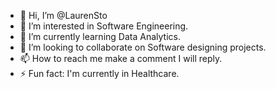 - 👋 Hi, I’m @LaurenSto
- 👀 I’m interested in Software Engineering.
- 🌱 I’m currently learning Data Analytics.
- 💞️ I’m looking to collaborate on Software designing projects.
- 📫 How to reach me make a comment I will reply.
- ⚡ Fun fact: I'm currently in Healthcare.

<!---
LaurenSto/LaurenSto is a ✨ special ✨ repository because its `README.md` (this file) appears on your GitHub profile.
You can click the Preview link to take a look at your changes.
--->
